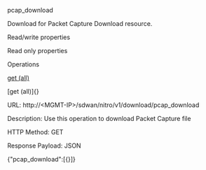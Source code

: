 pcap\_download

Download for Packet Capture Download resource.

Read/write properties

Read only properties

Operations

[get (all)](#get_all)

[get (all)]{}

URL: http://&lt;MGMT-IP&gt;/sdwan/nitro/v1/download/pcap\_download

Description: Use this operation to download Packet Capture file

HTTP Method: GET

Response Payload: JSON

{"pcap\_download":\[{}\]}
